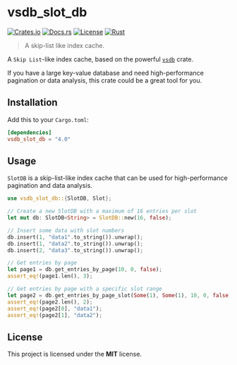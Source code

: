 # vsdb_slot_db

[![Crates.io](https://img.shields.io/crates/v/vsdb_slot_db.svg)](https://crates.io/crates/vsdb_slot_db)
[![Docs.rs](https://docs.rs/vsdb_slot_db/badge.svg)](https://docs.rs/vsdb_slot_db)
[![License](https://img.shields.io/badge/license-MIT-blue.svg)](../../LICENSE)
[![Rust](https://github.com/rust-util-collections/vsdb/actions/workflows/rust.yml/badge.svg)](https://github.com/rust-util-collections/vsdb/actions/workflows/rust.yml)

> A skip-list like index cache.

A `Skip List`-like index cache, based on the powerful [`vsdb`](https://crates.io/crates/vsdb) crate.

If you have a large key-value database and need high-performance pagination or data analysis, this crate could be a great tool for you.

## Installation

Add this to your `Cargo.toml`:

```toml
[dependencies]
vsdb_slot_db = "4.0"
```

## Usage

`SlotDB` is a skip-list-like index cache that can be used for high-performance pagination and data analysis.

```rust
use vsdb_slot_db::{SlotDB, Slot};

// Create a new SlotDB with a maximum of 16 entries per slot
let mut db: SlotDB<String> = SlotDB::new(16, false);

// Insert some data with slot numbers
db.insert(1, "data1".to_string()).unwrap();
db.insert(1, "data2".to_string()).unwrap();
db.insert(2, "data3".to_string()).unwrap();

// Get entries by page
let page1 = db.get_entries_by_page(10, 0, false);
assert_eq!(page1.len(), 3);

// Get entries by page with a specific slot range
let page2 = db.get_entries_by_page_slot(Some(1), Some(1), 10, 0, false);
assert_eq!(page2.len(), 2);
assert_eq!(page2[0], "data1");
assert_eq!(page2[1], "data2");
```

## License

This project is licensed under the **MIT** license.

